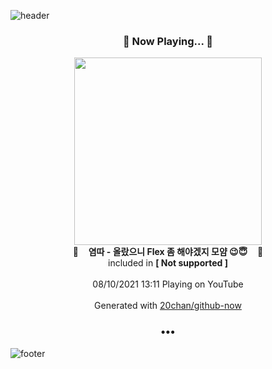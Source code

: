 ![header](https://capsule-render.vercel.app/api?type=wave&height=170&section=header&text=Hi.%20I'm%20SHIFT&fontColor=090707&fontAlignX=45&fontAlignY=65&fontSize=100)

<h3 align="center">🎵 Now Playing... 🎵</h3>
<p align="center">
  <a href="https://www.youtube.com/channel/UChg_sGDFk1qZf5N97GC8s6w">
    <img width="300" src="https://yt3.ggpht.com/ytc/AKedOLQu55mhNGbgy2h2veknVCwOceYcfUlmuyRBpooncg=s48-c-k-c0x00ffffff-no-rj-mo">
  </a>
  <br>
  🎵&nbsp&nbsp&nbsp <b>염따 - 올랐으니 Flex 좀 해야겠지 모얌 😉😇</b> &nbsp&nbsp&nbsp🎵
  <br>
  included in <b>[ Not supported ]</b>
  
  <br />
  <br />
  08/10/2021 13:11 Playing on YouTube
  <br />
  <br />
  Generated with <a href="https://github.com/20chan/github-now">20chan/github-now</a>
</p>

<h3 align="center">•••</h3>

![footer](https://capsule-render.vercel.app/api?type=wave&height=150&section=footer)
